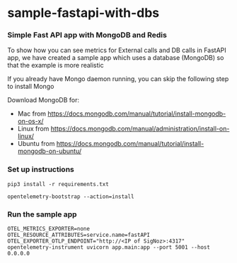 # sample-fastapi-with-dbs

### Simple Fast API app with MongoDB and Redis

To show how you can see metrics for External calls and DB calls in FastAPI app, we have created a sample app which uses a database (MongoDB) so that the example is more realistic

If you already have Mongo daemon running, you can skip the following step to install Mongo

Download MongoDB for:
- Mac from https://docs.mongodb.com/manual/tutorial/install-mongodb-on-os-x/
- Linux from https://docs.mongodb.com/manual/administration/install-on-linux/
- Ubuntu from https://docs.mongodb.com/manual/tutorial/install-mongodb-on-ubuntu/

### Set up instructions

```
pip3 install -r requirements.txt
```

```
opentelemetry-bootstrap --action=install
```

### Run the sample app

```
OTEL_METRICS_EXPORTER=none OTEL_RESOURCE_ATTRIBUTES=service.name=fastAPI OTEL_EXPORTER_OTLP_ENDPOINT="http://<IP of SigNoz>:4317" opentelemetry-instrument uvicorn app.main:app --port 5001 --host 0.0.0.0
```
